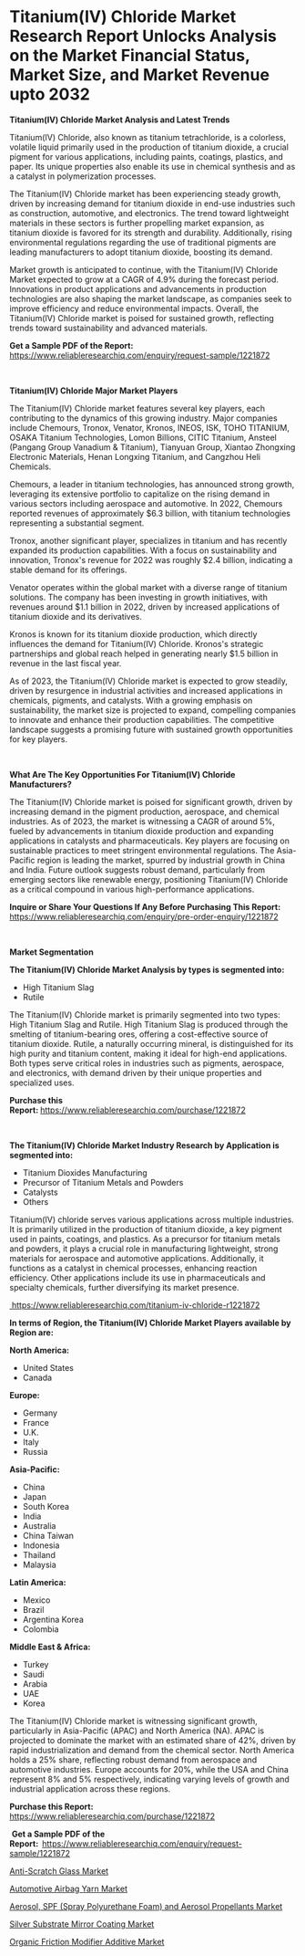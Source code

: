 <p><h1>Titanium(IV) Chloride Market Research Report Unlocks Analysis on the Market Financial Status, Market Size, and Market Revenue upto 2032</h1></p><p><strong>Titanium(IV) Chloride Market Analysis and Latest Trends</strong></p>
<p><p>Titanium(IV) Chloride, also known as titanium tetrachloride, is a colorless, volatile liquid primarily used in the production of titanium dioxide, a crucial pigment for various applications, including paints, coatings, plastics, and paper. Its unique properties also enable its use in chemical synthesis and as a catalyst in polymerization processes.</p><p>The Titanium(IV) Chloride market has been experiencing steady growth, driven by increasing demand for titanium dioxide in end-use industries such as construction, automotive, and electronics. The trend toward lightweight materials in these sectors is further propelling market expansion, as titanium dioxide is favored for its strength and durability. Additionally, rising environmental regulations regarding the use of traditional pigments are leading manufacturers to adopt titanium dioxide, boosting its demand.</p><p>Market growth is anticipated to continue, with the Titanium(IV) Chloride Market expected to grow at a CAGR of 4.9% during the forecast period. Innovations in product applications and advancements in production technologies are also shaping the market landscape, as companies seek to improve efficiency and reduce environmental impacts. Overall, the Titanium(IV) Chloride market is poised for sustained growth, reflecting trends toward sustainability and advanced materials.</p></p>
<p><strong>Get a Sample PDF of the Report:&nbsp;</strong> <a href="https://www.reliableresearchiq.com/enquiry/request-sample/1221872?utm_campaign=1082&utm_medium=2&utm_source=Github&utm_content=ia&utm_term=03042025&utm_id=titaniumiv-chloride">https://www.reliableresearchiq.com/enquiry/request-sample/1221872</a></p>
<p>&nbsp;</p>
<p><strong>Titanium(IV) Chloride Major Market Players</strong></p>
<p><p>The Titanium(IV) Chloride market features several key players, each contributing to the dynamics of this growing industry. Major companies include Chemours, Tronox, Venator, Kronos, INEOS, ISK, TOHO TITANIUM, OSAKA Titanium Technologies, Lomon Billions, CITIC Titanium, Ansteel (Pangang Group Vanadium & Titanium), Tianyuan Group, Xiantao Zhongxing Electronic Materials, Henan Longxing Titanium, and Cangzhou Heli Chemicals.</p><p>Chemours, a leader in titanium technologies, has announced strong growth, leveraging its extensive portfolio to capitalize on the rising demand in various sectors including aerospace and automotive. In 2022, Chemours reported revenues of approximately $6.3 billion, with titanium technologies representing a substantial segment.</p><p>Tronox, another significant player, specializes in titanium and has recently expanded its production capabilities. With a focus on sustainability and innovation, Tronox's revenue for 2022 was roughly $2.4 billion, indicating a stable demand for its offerings.</p><p>Venator operates within the global market with a diverse range of titanium solutions. The company has been investing in growth initiatives, with revenues around $1.1 billion in 2022, driven by increased applications of titanium dioxide and its derivatives.</p><p>Kronos is known for its titanium dioxide production, which directly influences the demand for Titanium(IV) Chloride. Kronos's strategic partnerships and global reach helped in generating nearly $1.5 billion in revenue in the last fiscal year.</p><p>As of 2023, the Titanium(IV) Chloride market is expected to grow steadily, driven by resurgence in industrial activities and increased applications in chemicals, pigments, and catalysts. With a growing emphasis on sustainability, the market size is projected to expand, compelling companies to innovate and enhance their production capabilities. The competitive landscape suggests a promising future with sustained growth opportunities for key players.</p></p>
<p>&nbsp;</p>
<p><strong>What Are The Key Opportunities For Titanium(IV) Chloride Manufacturers?</strong></p>
<p><p>The Titanium(IV) Chloride market is poised for significant growth, driven by increasing demand in the pigment production, aerospace, and chemical industries. As of 2023, the market is witnessing a CAGR of around 5%, fueled by advancements in titanium dioxide production and expanding applications in catalysts and pharmaceuticals. Key players are focusing on sustainable practices to meet stringent environmental regulations. The Asia-Pacific region is leading the market, spurred by industrial growth in China and India. Future outlook suggests robust demand, particularly from emerging sectors like renewable energy, positioning Titanium(IV) Chloride as a critical compound in various high-performance applications.</p></p>
<p><strong>Inquire or Share Your Questions If Any Before Purchasing This Report:</strong> <a href="https://www.reliableresearchiq.com/enquiry/pre-order-enquiry/1221872?utm_campaign=1082&utm_medium=2&utm_source=Github&utm_content=ia&utm_term=03042025&utm_id=titaniumiv-chloride">https://www.reliableresearchiq.com/enquiry/pre-order-enquiry/1221872</a></p>
<p>&nbsp;</p>
<p><strong>Market Segmentation</strong></p>
<p><strong>The Titanium(IV) Chloride Market Analysis by types is segmented into:</strong></p>
<p><ul><li>High Titanium Slag</li><li>Rutile</li></ul></p>
<p><p>The Titanium(IV) Chloride market is primarily segmented into two types: High Titanium Slag and Rutile. High Titanium Slag is produced through the smelting of titanium-bearing ores, offering a cost-effective source of titanium dioxide. Rutile, a naturally occurring mineral, is distinguished for its high purity and titanium content, making it ideal for high-end applications. Both types serve critical roles in industries such as pigments, aerospace, and electronics, with demand driven by their unique properties and specialized uses.</p></p>
<p><strong>Purchase this Report:&nbsp;</strong><a href="https://www.reliableresearchiq.com/purchase/1221872?utm_campaign=1082&utm_medium=2&utm_source=Github&utm_content=ia&utm_term=03042025&utm_id=titaniumiv-chloride">https://www.reliableresearchiq.com/purchase/1221872</a></p>
<p>&nbsp;</p>
<p><strong>The Titanium(IV) Chloride Market Industry Research by Application is segmented into:</strong></p>
<p><ul><li>Titanium Dioxides Manufacturing</li><li>Precursor of Titanium Metals and Powders</li><li>Catalysts</li><li>Others</li></ul></p>
<p><p>Titanium(IV) chloride serves various applications across multiple industries. It is primarily utilized in the production of titanium dioxide, a key pigment used in paints, coatings, and plastics. As a precursor for titanium metals and powders, it plays a crucial role in manufacturing lightweight, strong materials for aerospace and automotive applications. Additionally, it functions as a catalyst in chemical processes, enhancing reaction efficiency. Other applications include its use in pharmaceuticals and specialty chemicals, further diversifying its market presence.</p></p>
<p><a href="https://www.reliableresearchiq.com/titanium-iv-chloride-r1221872?utm_campaign=1082&utm_medium=2&utm_source=Github&utm_content=ia&utm_term=03042025&utm_id=titaniumiv-chloride">&nbsp;https://www.reliableresearchiq.com/titanium-iv-chloride-r1221872</a></p>
<p><strong>In terms of Region, the Titanium(IV) Chloride Market Players available by Region are:</strong></p>
<p>
    <p> <strong> North America: </strong>
        <ul>
            <li>United States</li>
            <li>Canada</li>
        </ul>
        </p> 
    <p> <strong> Europe: </strong>
        <ul>
            <li>Germany</li>
            <li>France</li>
            <li>U.K.</li>
            <li>Italy</li>
            <li>Russia</li>
        </ul>
        </p> 
    <p> <strong> Asia-Pacific: </strong>
        <ul>
            <li>China</li>
            <li>Japan</li>
            <li>South Korea</li>
            <li>India</li>
            <li>Australia</li>
            <li>China Taiwan</li>
            <li>Indonesia</li>
            <li>Thailand</li>
            <li>Malaysia</li>
        </ul>
        </p> 
    <p> <strong> Latin America: </strong>
        <ul>
            <li>Mexico</li>
            <li>Brazil</li>
            <li>Argentina Korea</li>
            <li>Colombia</li>
        </ul>
        </p> 
    <p> <strong> Middle East & Africa: </strong>
        <ul>
            <li>Turkey</li>
            <li>Saudi</li>
            <li>Arabia</li>
            <li>UAE</li>
            <li>Korea</li>
        </ul>
    </p>
    </p>
<p><p>The Titanium(IV) Chloride market is witnessing significant growth, particularly in Asia-Pacific (APAC) and North America (NA). APAC is projected to dominate the market with an estimated share of 42%, driven by rapid industrialization and demand from the chemical sector. North America holds a 25% share, reflecting robust demand from aerospace and automotive industries. Europe accounts for 20%, while the USA and China represent 8% and 5% respectively, indicating varying levels of growth and industrial application across these regions.</p></p>
<p><strong>Purchase this Report: </strong><a href="https://www.reliableresearchiq.com/purchase/1221872?utm_campaign=1082&utm_medium=2&utm_source=Github&utm_content=ia&utm_term=03042025&utm_id=titaniumiv-chloride">https://www.reliableresearchiq.com/purchase/1221872</a></p>
<p>&nbsp;<strong>Get a Sample PDF of the Report:&nbsp;&nbsp;</strong><a href="https://www.reliableresearchiq.com/enquiry/request-sample/1221872?utm_campaign=1082&utm_medium=2&utm_source=Github&utm_content=ia&utm_term=03042025&utm_id=titaniumiv-chloride">https://www.reliableresearchiq.com/enquiry/request-sample/1221872</a></p>
<p><strong></strong></p>
<p><p><a href="https://github.com/heinslakey2x/Market-Research-Report-List-1/blob/main/anti-scratch-glass-market.md?utm_campaign=1082&utm_medium=2&utm_source=Github&utm_content=ia&utm_term=03042025&utm_id=titaniumiv-chloride">Anti-Scratch Glass Market</a></p><p><a href="https://github.com/buseknoden2b/Market-Research-Report-List-1/blob/main/automotive-airbag-yarn-market.md?utm_campaign=1082&utm_medium=2&utm_source=Github&utm_content=ia&utm_term=03042025&utm_id=titaniumiv-chloride">Automotive Airbag Yarn Market</a></p><p><a href="https://github.com/gitfwelday/Market-Research-Report-List-1/blob/main/aerosol-spf-spray-polyurethane-foam-and-aerosol-propellants-market.md?utm_campaign=1082&utm_medium=2&utm_source=Github&utm_content=ia&utm_term=03042025&utm_id=titaniumiv-chloride">Aerosol, SPF (Spray Polyurethane Foam) and Aerosol Propellants Market</a></p><p><a href="https://github.com/makzzochil/Market-Research-Report-List-1/blob/main/silver-substrate-mirror-coating-market.md?utm_campaign=1082&utm_medium=2&utm_source=Github&utm_content=ia&utm_term=03042025&utm_id=titaniumiv-chloride">Silver Substrate Mirror Coating Market</a></p><p><a href="https://github.com/bauldlimle6h/Market-Research-Report-List-1/blob/main/organic-friction-modifier-additive-market.md?utm_campaign=1082&utm_medium=2&utm_source=Github&utm_content=ia&utm_term=03042025&utm_id=titaniumiv-chloride">Organic Friction Modifier Additive Market</a></p></p>